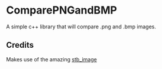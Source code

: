 # ComparePNGandBMP
A simple c++ library that will compare .png and .bmp images.

## Credits
Makes use of the amazing [stb_image](https://github.com/nothings/stb/blob/master/stb_image.h)
